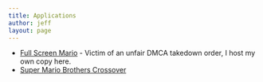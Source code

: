 ```yaml
---
title: Applications
author: jeff
layout: page
---
```


* [Full Screen Mario](/apps/mario/index.html) - Victim of an unfair DMCA
  takedown order, I host my own copy here.
* [Super Mario Brothers Crossover](/apps/smbc/index.html)

